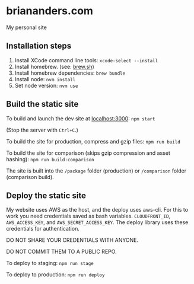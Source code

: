 # briananders.com
My personal site

## Installation steps
1. Install XCode command line tools: `xcode-select --install`
2. Install homebrew. (see: [brew.sh](https://brew.sh/))
3. Install homebrew dependencies: `brew bundle`
4. Install node: `nvm install`
5. Set node version: `nvm use`

## Build the static site
To build and launch the dev site at [localhost:3000](http://localhost:3000): `npm start`

(Stop the server with `Ctrl+C`.)

To build the site for production, compress and gzip files: `npm run build`

To build the site for comparison (skips gzip compression and asset hashing): `npm run build:comparison`

The site is built into the `/package` folder (production) or `/comparison` folder (comparison build).

## Deploy the static site
My website uses AWS as the host, and the deploy uses aws-cli. For this to work you need credentials saved as bash variables. `CLOUDFRONT_ID`, `AWS_ACCESS_KEY`, and `AWS_SECRET_ACCESS_KEY`. The deploy library uses these credentials for authentication.

DO NOT SHARE YOUR CREDENTIALS WITH ANYONE.

DO NOT COMMIT THEM TO A PUBLIC REPO.

To deploy to staging: `npm run stage`

To deploy to production: `npm run deploy`
